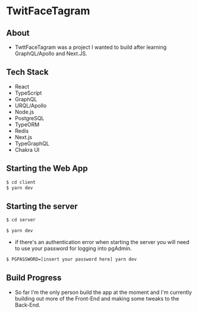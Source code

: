 # TwitFaceTagram

## About

- TwttFaceTagram was a project I wanted to build after learning GraphQL/Apollo and Next.JS.

## Tech Stack

- React
- TypeScript
- GraphQL
- URQL/Apollo
- Node.js
- PostgreSQL
- TypeORM
- Redis
- Next.js
- TypeGraphQL
- Chakra UI

## Starting the Web App

```bash
$ cd client
$ yarn dev
```

## Starting the server

```bash
$ cd server

$ yarn dev
```

- if there's an authentication error when starting the server you will need to use your password for logging into pgAdmin.

```bash
$ PGPASSWORD=[insert your password here] yarn dev

```

## Build Progress

- So far I'm the only person build the app at the moment and I'm currently building out more of the Front-End and making some tweaks to the Back-End.
